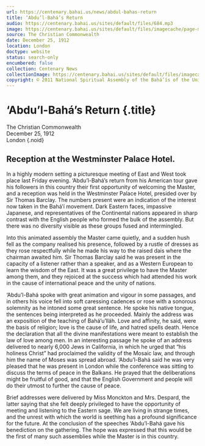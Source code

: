 ```yaml
---
url: https://centenary.bahai.us/news/abdul-bahas-return
title: ‘Abdu’l-Bahá’s Return
audio: https://centenary.bahai.us/sites/default/files/684.mp3
image: https://centenary.bahai.us/sites/default/files/imagecache/page-main-image/images/press_clippings/12-25-1912_%28No%20City%20-%20Christian%20Commonwealth_%20Abdul%20Baha%27s%20Return.png
source: The Christian Commonwealth
date: December 25, 1912
location: London
doctype: website
status: search-only
encumbered: false
collection: Centenary News
collectionImage: https://centenary.bahai.us/sites/default/files/imagecache/theme-image/main_image/abdulbaha-overview-small_0.jpg
copyright: © 2011 National Spiritual Assembly of the Bahá’ís of the United States
---
```



# ‘Abdu’l-Bahá’s Return {.title}

The Christian Commonwealth  
December 25, 1912  
London
{.noid}  



Reception at the Westminster Palace Hotel.
------------------------------------------

In a highly modern setting a picturesque meeting of East and West took place last Friday evening. ‘Abdu’l-Bahá’s return from his American tour gave his followers in this country their first opportunity of welcoming the Master, and a reception was held in the Westminster Palace Hotel, presided over by Sir Thomas Barclay. The numbers present were an indication of the interest now taken in the Bahá’í movement. Dark Eastern faces, impassive Japanese, and representatives of the Continental nations appeared in sharp contrast with the English people who formed the bulk of the assembly. But there was no diversity visible as these groups fused and intermingled.

Into this animated assembly the Master came quietly, and a sudden hush fell as the company realised his presence, followed by a rustle of dresses as they rose respectfully while he made his way to the raised dais where the chairman awaited him. Sir Thomas Barclay said he was present in the capacity of a listener rather than a speaker, and as a Western European to learn the wisdom of the East. It was a great privilege to have the Master among them, and they rejoiced at the success which had attended his work in the cause of international peace and the unity of nations.

‘Abdu’l-Bahá spoke with great animation and vigour in some passages, and in others his voice fell into soft caressing cadences or rose with a sonorous solemnity as he intoned some great sentence. He spoke his native tongue, the sentences being interpreted as he proceeded. Mainly the address was an exposition of the teaching of Bahá’u’lláh. Love and affinity, he said, were the basis of religion; love is the cause of life, and hatred spells death. Hence the declaration that all the divine manifestations were meant to establish the law of love among men. In an interesting passage he spoke of an address delivered to nearly 6,000 Jews in California, in which he urged that “his holiness Christ” had proclaimed the validity of the Mosaic law, and through him the name of Moses was spread abroad. ‘Abdu’l-Bahá said he was very pleased that he was present in London while the conference was sitting to discuss the terms of peace in the Balkans. He prayed that the deliberations might be fruitful of good, and that the English Government and people will do their utmost to further the cause of peace.

Brief addresses were delivered by Miss Monckton and Mrs. Despard, the latter saying that she felt deeply privileged to have the opportunity of meeting and listening to the Eastern sage. We are living in strange times, and the unrest with which the world is seething has a profound significance for the future. At the conclusion of the speeches ‘Abdu’l-Bahá gave his benediction on the gathering. The hope was expressed that this would be the first of many such assemblies while the Master is in this country.